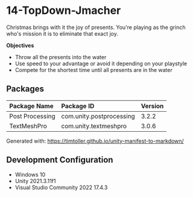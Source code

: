 # 14-TopDown-Jmacher
Christmas brings with it the joy of presents.
You're playing as the grinch who's mission it is to eliminate that exact joy.

**Objectives**
- Throw all the presents into the water
- Use speed to your advantage or avoid it depending on your playstyle
- Compete for the shortest time until all presents are in the water

## Packages
| Package Name | Package ID | Version |
|:---|:---|:---|
| Post Processing | com.unity.postprocessing | 3.2.2 |
| TextMeshPro | com.unity.textmeshpro | 3.0.6 |

Generated with: https://timtoller.github.io/unity-manifest-to-markdown/

## Development Configuration
- Windows 10
- Unity 2021.3.11f1
- Visual Studio Community 2022 17.4.3
